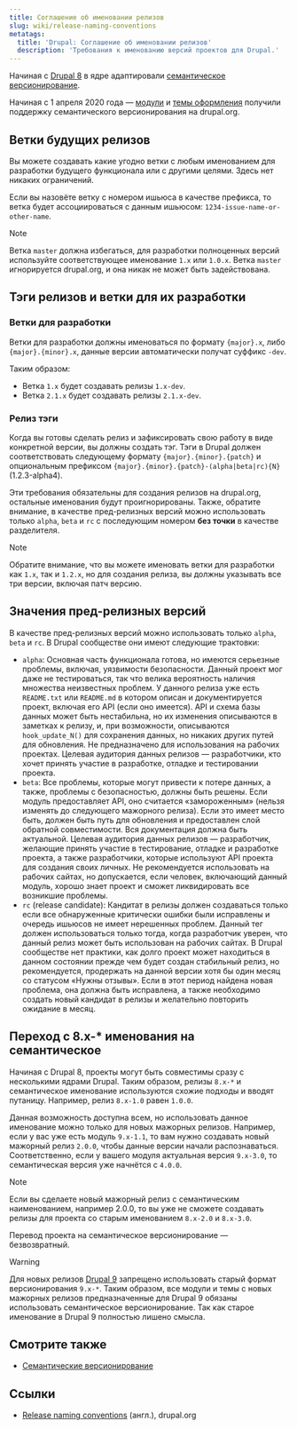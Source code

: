 ```yaml
---
title: Соглашение об именовании релизов
slug: wiki/release-naming-conventions
metatags:
  title: 'Drupal: Соглашение об именовании релизов'
  description: 'Требования к именованию версий проектов для Drupal.'
---
```


Начиная с [Drupal 8](../../8/index.md) в ядре адаптировали [семантическое версионирование](../../../semver/index.md).

Начиная с 1 апреля 2020 года — [модули](../../9/modules/index.md) и [темы оформления](../../9/themes/index.md) получили поддержку семантического версионирования на drupal.org.

## Ветки будущих релизов

Вы можете создавать какие угодно ветки с любым именованием для разработки будущего функционала или с другими целями. Здесь нет никаких ограничений.

Если вы назовёте ветку с номером ишьюса в качестве префикса, то ветка будет ассоциироваться с данным ишьюсом: `1234-issue-name-or-other-name`.

> [!NOTE]
> Ветка `master` должна избегаться, для разработки полноценных версий используйте соответствующее именование `1.x` или `1.0.x`. Ветка `master` игнорируется drupal.org, и она никак не может быть задействована.

## Тэги релизов и ветки для их разработки

### Ветки для разработки

Ветки для разработки должны именоваться по формату `{major}.x`, либо `{major}.{minor}.x`, данные версии автоматически получат суффикс `-dev`.

Таким образом:

- Ветка `1.x` будет создавать релизы `1.x-dev`.
- Ветка `2.1.x` будет создавать релизы `2.1.x-dev`.

### Релиз тэги

Когда вы готовы сделать релиз и зафиксировать свою работу в виде конкретной версии, вы должны создать тэг. Тэги в Drupal должен соответствовать следующему формату `{major}.{minor}.{patch}` и опциональным префиксом `{major}.{minor}.{patch}-(alpha|beta|rc){N}` (1.2.3-alpha4).

Эти требования обязательны для создания релизов на drupal.org, остальные именования будут проигнорированы. Также, обратите внимание, в качестве пред-релизных версий можно использовать только `alpha`, `beta` и `rc` с последующим номером **без точки** в качестве разделителя. 

> [!NOTE]
> Обратите внимание, что вы можете именовать ветки для разработки как `1.x`, так и `1.2.x`, но для создания релиза, вы должны указывать все три версии, включая патч версию.

## Значения пред-релизных версий

В качестве пред-релизных версий можно использовать только `alpha`, `beta` и `rc`. В Drupal сообществе они имеют следующие трактовки:

- `alpha`: Основная часть функционала готова, но имеются серьезные проблемы, включая, уязвимости безопасности. Данный проект мог даже не тестироваться, так что велика вероятность наличия множества неизвестных проблем. У данного релиза уже есть `README.txt` или `README.md` в котором описан и документируется проект, включая его API (если оно имеется). API и схема базы данных может быть нестабильна, но их изменения описываются в заметках к релизу, и, при возможности, описываются `hook_update_N()` для сохранения данных, но никаких других путей для обновления. Не предназначено для использования на рабочих проектах. Целевая аудитория данных релизов — разработчики, кто хочет принять участие в разработке, отладке и тестировании проекта.
- `beta`: Все проблемы, которые могут привести к потере данных, а также, проблемы с безопасностью, должны быть решены. Если модуль предоставляет API, оно считается «замороженным» (нельзя изменять до следующего мажорного релиза). Если это имеет место быть, должен быть путь для обновления и предоставлен слой обратной совместимости. Вся документация должна быть актуальной. Целевая аудитория данных релизов — разработчик, желающие принять участие в тестирование, отладке и разработке проекта, а также разработчики, которые используют API проекта для создания своих личных. Не рекомендуется использовать на рабочих сайтах, но допускается, если человек, включающий данный модуль, хорошо знает проект и сможет ликвидировать все возникшие проблемы.
- `rc` (release candidate): Кандитат в релизы должен создаваться только если все обнаруженные критически ошибки были исправлены и очередь ишьюсов не имеет нерешенных проблем. Данный тег должен использоваться только тогда, когда разработчик уверен, что данный релиз может быть использован на рабочих сайтах. В Drupal сообществе нет практики, как долго проект может находиться в данном состоянии прежде чем будет создан стабильный релиз, но рекомендуется, продержать на данной версии хотя бы один месяц со статусом «Нужны отзывы». Если в этот период найдена новая проблема, она должна быть исправлена, а также необходимо создать новый кандидат в релизы и желательно повторить ожидание в месяц. 

## Переход с 8.x-* именования на семантическое

Начиная с Drupal 8, проекты могут быть совместимы сразу с несколькими ядрами Drupal. Таким образом, релизы `8.x-*` и семантическое именование используются схожие подходы и вводят путаницу. Например, релиз `8.x-1.0` равен `1.0.0`. 

Данная возможность доступна всем, но использовать данное именование можно только для новых мажорных релизов. Например, если у вас уже есть модуль `9.x-1.1`, то вам нужно создавать новый мажорный релиз `2.0.0`, чтобы данные версии начали распознаваться. Соответственно, если у вашего модуля актуальная версия `9.x-3.0`, то семантическая версия уже начнётся с `4.0.0`.

> [!NOTE]
> Если вы сделаете новый мажорный релиз с семантическим наименованием, например 2.0.0, то вы уже не сможете создавать релизы для проекта со старым именованием `8.x-2.0` и `8.x-3.0`.
>
> Перевод проекта на семантическое версионирование — безвозвратный.

> [!WARNING]
> Для новых релизов [Drupal 9](9/drupal-9.md) запрещено использовать старый формат версионирования `9.x-*`. Таким образом, все модули и темы с новых мажорных релизов предназначенные для Drupal 9 обязаны использовать семантическое версионирование. Так как старое именование в Drupal 9 полностью лишено смысла.

## Смотрите также

- [Семантические версионирование](../../../semver/index.md)

## Ссылки

- [Release naming conventions](https://www.drupal.org/node/1015226) (англ.), drupal.org
